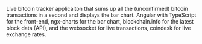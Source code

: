 Live bitcoin tracker applicaiton that sums up all the (unconfirmed) bitcoin transactions in a second and displays the bar chart.
Angular with TypeScript for the front-end, ngx-charts for the bar chart, blockchain.info for the latest block data (API), and the websocket for live transactions, coindesk for live exchange rates.
